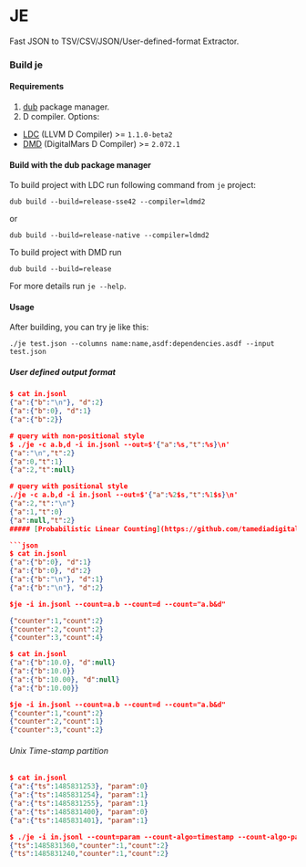 JE
=====
Fast JSON to TSV/CSV/JSON/User-defined-format Extractor.

### Build je

#### Requirements

1. [dub](https://code.dlang.org/getting_started) package manager.
2. D compiler. Options:
  - [LDC](https://github.com/ldc-developers/ldc) (LLVM D Compiler) >= `1.1.0-beta2`
  - [DMD](http://dlang.org/download.html) (DigitalMars D Compiler) >= `2.072.1`

#### Build with the dub package manager

To build project with LDC run following command from `je` project:
```
dub build --build=release-sse42 --compiler=ldmd2
```
or
```
dub build --build=release-native --compiler=ldmd2
```

To build project with DMD run
```
dub build --build=release
```

For more details run `je --help`.

#### Usage

After building, you can try je like this:
```
./je test.json --columns name:name,asdf:dependencies.asdf --input test.json
```

##### User defined output format
```json
$ cat in.jsonl 
{"a":{"b":"\n"}, "d":2}
{"a":{"b":0}, "d":1}
{"a":{"b":2}}

# query with non-positional style 
$ ./je -c a.b,d -i in.jsonl --out=$'{"a":%s,"t":%s}\n'
{"a":"\n","t":2}
{"a":0,"t":1}
{"a":2,"t":null}

# query with positional style
./je -c a.b,d -i in.jsonl --out=$'{"a":%2$s,"t":%1$s}\n'
{"a":2,"t":"\n"}
{"a":1,"t":0}
{"a":null,"t":2}
##### [Probabilistic Linear Counting](https://github.com/tamediadigital/lincount)

```json
$ cat in.jsonl
{"a":{"b":0}, "d":1}
{"a":{"b":0}, "d":2}
{"a":{"b":"\n"}, "d":1}
{"a":{"b":"\n"}, "d":2}

$je -i in.jsonl --count=a.b --count=d --count="a.b&d"

{"counter":1,"count":2}
{"counter":2,"count":2}
{"counter":3,"count":4}
```

```json
$ cat in.jsonl
{"a":{"b":10.0}, "d":null}
{"a":{"b":10.0}}
{"a":{"b":10.00}, "d":null}
{"a":{"b":10.00}}

$je -i in.jsonl --count=a.b --count=d --count="a.b&d"
{"counter":1,"count":2}
{"counter":2,"count":1}
{"counter":3,"count":2}
```

###### Unix Time-stamp partition
```json
$ cat in.jsonl
{"a":{"ts":1485831253}, "param":0}
{"a":{"ts":1485831254}, "param":1}
{"a":{"ts":1485831255}, "param":1}
{"a":{"ts":1485831400}, "param":0}
{"a":{"ts":1485831401}, "param":1}

$ ./je -i in.jsonl --count=param --count-algo=timestamp --count-algo-params=a.ts,60
{"ts":1485831360,"counter":1,"count":2}
{"ts":1485831240,"counter":1,"count":2}
```
